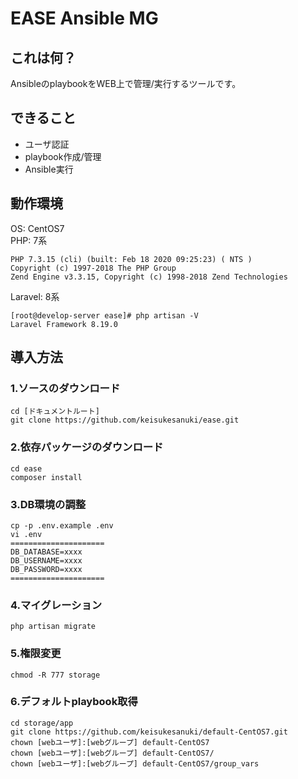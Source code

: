 # EASE Ansible MG

## これは何？

AnsibleのplaybookをWEB上で管理/実行するツールです。

## できること

- ユーザ認証
- playbook作成/管理
- Ansible実行

## 動作環境

OS:  CentOS7  
PHP:  7系

```
PHP 7.3.15 (cli) (built: Feb 18 2020 09:25:23) ( NTS )
Copyright (c) 1997-2018 The PHP Group
Zend Engine v3.3.15, Copyright (c) 1998-2018 Zend Technologies
```

Laravel:  8系

```
[root@develop-server ease]# php artisan -V
Laravel Framework 8.19.0
```



## 導入方法

### 1.ソースのダウンロード

```
cd [ドキュメントルート]
git clone https://github.com/keisukesanuki/ease.git
```

### 2.依存パッケージのダウンロード

```
cd ease
composer install
```

### 3.DB環境の調整

```
cp -p .env.example .env
vi .env
=====================
DB_DATABASE=xxxx
DB_USERNAME=xxxx
DB_PASSWORD=xxxx
=====================
```

### 4.マイグレーション

```
php artisan migrate
```

### 5.権限変更

```
chmod -R 777 storage
```

### 6.デフォルトplaybook取得

```
cd storage/app
git clone https://github.com/keisukesanuki/default-CentOS7.git
chown [webユーザ]:[webグループ] default-CentOS7
chown [webユーザ]:[webグループ] default-CentOS7/
chown [webユーザ]:[webグループ] default-CentOS7/group_vars
```